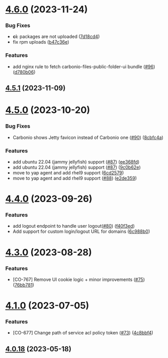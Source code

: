 

# [4.6.0](https://github.com/Zextras/carbonio-proxy/compare/4.5.1...4.6.0) (2023-11-24)


### Bug Fixes

* **ci:** packages are not uploaded ([7d18cd4](https://github.com/Zextras/carbonio-proxy/commit/7d18cd491d094983d6d23e888cd9d686977d813d))
* fix rpm uploads ([b47c36e](https://github.com/Zextras/carbonio-proxy/commit/b47c36ef24b161b893578d732f74bdb731ccebdf))


### Features

* add nginx rule to fetch carbonio-files-public-folder-ui bundle ([#96](https://github.com/Zextras/carbonio-proxy/issues/96)) ([d780b06](https://github.com/Zextras/carbonio-proxy/commit/d780b06eb6f70252f7be5d359c8484bef681a246))

## [4.5.1](https://github.com/Zextras/carbonio-proxy/compare/4.5.0...4.5.1) (2023-11-09)

# [4.5.0](https://github.com/Zextras/carbonio-proxy/compare/4.4.0...4.5.0) (2023-10-20)


### Bug Fixes

* Carbonio shows Jetty favicon instead of Carbonio one ([#90](https://github.com/Zextras/carbonio-proxy/issues/90)) ([8cbfc4a](https://github.com/Zextras/carbonio-proxy/commit/8cbfc4af1d21cc14699a1e37057319d9891f0b31))


### Features

* add ubuntu 22.04 (jammy jellyfish) support ([#87](https://github.com/Zextras/carbonio-proxy/issues/87)) ([ee368fd](https://github.com/Zextras/carbonio-proxy/commit/ee368fd2e99f9b4652d9ae92ae8058df3ff43a4f))
* add ubuntu 22.04 (jammy jellyfish) support ([#87](https://github.com/Zextras/carbonio-proxy/issues/87)) ([9c0b62e](https://github.com/Zextras/carbonio-proxy/commit/9c0b62e3ed26665ac491cc0a953f85da0821a14e))
* move to yap agent and add rhel9 support ([6cd2579](https://github.com/Zextras/carbonio-proxy/commit/6cd2579976e5b46a8529db63e3d6dc3fe9b107a6))
* move to yap agent and add rhel9 support ([#88](https://github.com/Zextras/carbonio-proxy/issues/88)) ([e2de359](https://github.com/Zextras/carbonio-proxy/commit/e2de359c20092afd48ebcb6b40eb31e66a9d874b))

# [4.4.0](https://github.com/Zextras/carbonio-proxy/compare/4.3.0...4.4.0) (2023-09-26)


### Features

* add logout endpoint to handle user logout([#80](https://github.com/Zextras/carbonio-proxy/issues/80)) ([f40f3ed](https://github.com/Zextras/carbonio-proxy/commit/f40f3edc8ecf5633f1ad122046c14c803486bba5))
* Add support for custom login/logout URL for domains ([6c988b0](https://github.com/Zextras/carbonio-proxy/commit/6c988b04f808b00f8bc9e5ad5b3bca4bf4d4ed34))

# [4.3.0](https://github.com/Zextras/carbonio-proxy/compare/4.1.1...4.3.0) (2023-08-28)


### Features

* [CO-767] Remove UI cookie logic + minor improvements ([#75](https://github.com/Zextras/carbonio-proxy/issues/75)) ([76bb781](https://github.com/Zextras/carbonio-proxy/commit/76bb78150dd2246fb09c18a8d6d28ddd70e15348))

# [4.1.0](https://github.com/Zextras/carbonio-proxy/compare/4.0.18...4.1.0) (2023-07-05)


### Features

* [CO-677] Change path of service acl policy token ([#73](https://github.com/Zextras/carbonio-proxy/issues/73)) ([4c8bbf4](https://github.com/Zextras/carbonio-proxy/commit/4c8bbf4045a32eb800388df9b4dd761aad9aba68))

## [4.0.18](https://github.com/Zextras/carbonio-proxy/compare/4.0.17...4.0.18) (2023-05-18)